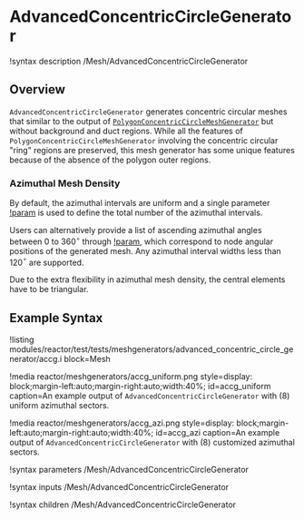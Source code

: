 # AdvancedConcentricCircleGenerator

!syntax description /Mesh/AdvancedConcentricCircleGenerator

## Overview

`AdvancedConcentricCircleGenerator` generates concentric circular meshes that similar to the output of [`PolygonConcentricCircleMeshGenerator`](PolygonConcentricCircleMeshGenerator.md) but without background and duct regions. While all the features of `PolygonConcentricCircleMeshGenerator` involving the concentric circular "ring" regions are preserved, this mesh generator has some unique features because of the absence of the polygon outer regions.

### Azimuthal Mesh Density

By default, the azimuthal intervals are uniform and a single parameter [!param](/Mesh/AdvancedConcentricCircleGenerator/num_sectors) is used to define the total number of the azimuthal intervals.

Users can alternatively provide a list of ascending azimuthal angles between 0 to 360$^{\circ}$ through [!param](/Mesh/AdvancedConcentricCircleGenerator/customized_azimuthal_angles), which correspond to node angular positions of the generated mesh. Any azimuthal interval widths less than 120$^{\circ}$ are supported.

Due to the extra flexibility in azimuthal mesh density, the central elements have to be triangular.

## Example Syntax

!listing modules/reactor/test/tests/meshgenerators/advanced_concentric_circle_generator/accg.i block=Mesh

!media reactor/meshgenerators/accg_uniform.png
      style=display: block;margin-left:auto;margin-right:auto;width:40%;
      id=accg_uniform
      caption=An example output of `AdvancedConcentricCircleGenerator` with (8) uniform azimuthal sectors.

!media reactor/meshgenerators/accg_azi.png
      style=display: block;margin-left:auto;margin-right:auto;width:40%;
      id=accg_azi
      caption=An example output of `AdvancedConcentricCircleGenerator` with (8) customized azimuthal sectors.

!syntax parameters /Mesh/AdvancedConcentricCircleGenerator

!syntax inputs /Mesh/AdvancedConcentricCircleGenerator

!syntax children /Mesh/AdvancedConcentricCircleGenerator
